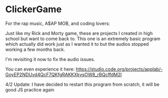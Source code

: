 # ClickerGame


For the rap music, A$AP MOB, and coding lovers:

Just like my Rick and Morty game, these are projects I created in high school but want to come back to.
This one is an extremely basic program which actually did work just as I wanted it to but the audios stopped working a few months back.

I'm revisiting it now to fix the audio issues.

You can even experience it here: https://studio.code.org/projects/applab/-GoyEP2NDUvd4QcF7QKfgRAKKXkysOW8_rBQcffdM2I


4/2 Update:
I have decided to restart this program from scratch, it will be good JS practice again
